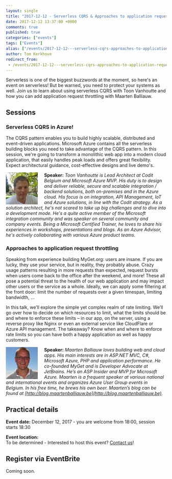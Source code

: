 ```yaml
---
layout: single
title: "2017-12-12 - Serverless CQRS & Approaches to application request throttling"
date: 2017-12-12 13:37:00 +0000
comments: true
published: true
categories: ["events"]
tags: ["Events"]
alias: ["/events/2017-12-12---serverless-cqrs-approaches-to-application-request-throttling"]
author: Tom Kerkhove
redirect_from:
 - /events/2017-12-12---serverless-cqrs-approaches-to-application-request-throttling.html
---
```


Serverless is one of the biggest buzzwords at the moment, so here's an event on serverless! But be warned, you need to protect your systems as well. Join us to learn about using serverless CQRS with Toon Vanhoutte and how you can add application request throttling with Maarten Balliauw.

## Sessions
### Serverless CQRS in Azure!
The CQRS pattern enables you to build highly scalable, distributed and event-driven applications. Microsoft Azure contains all the serverless building blocks you need to take advantage of the CQRS pattern. In this session, we're going to transform a monolithic web app into a modern cloud application, that easily handles peak loads and offers great flexibility. Expect architectural guidance, cost-effective designs and live demo's.

<img src="/assets/media/speakers/toon-vanhoutte.jpg" alt="Toon Vanhoutte" align="left" height="100" width="100" style="margin-right: 20px;">**Speaker:** *Toon Vanhoutte is Lead Architect at Codit Belgium and Microsoft Azure MVP. His duty is to design and deliver reliable, secure and scalable integration / backend solutions, both on-premises and in the Azure cloud. His focus is on integration, API Management, IoT and Azure solutions, in line with the Codit strategy.  As a solution architect, he's not scared to take up big challenges and to dive into a development mode. He's a quite active member of the Microsoft integration community and was speaker on several community and company events. Being a Microsoft Certified Trainer, he loves to share his experiences in workshops, presentations and blogs. As an Azure Advisor, he's actively collaborating with various Azure product teams.*


### Approaches to application request throttling
Speaking from experience building MyGet.org: users are insane. If you are lucky, they use your service, but in reality, they probably abuse. Crazy usage patterns resulting in more requests than expected, request bursts when users come back to the office after the weekend, and more! These all pose a potential threat to the health of our web application and may impact other users or the service as a whole. Ideally, we can apply some filtering at the front door: limit the number of requests over a given timespan, limiting bandwidth, ...

In this talk, we’ll explore the simple yet complex realm of rate limiting. We’ll go over how to decide on which resources to limit, what the limits should be and where to enforce these limits – in our app, on the server, using a reverse proxy like Nginx or even an external service like CloudFlare or Azure API management. The takeaway? Know when and where to enforce rate limits so you can have both a happy application as well as happy customers.


<img src="/assets/media/speakers/maarten-200x200.jpg" alt="Maarten Balliauw" align="left" height="100" width="100" style="margin-right: 20px;">**Speaker:** *Maarten Balliauw loves building web and cloud apps. His main interests are in ASP.NET MVC, C#, Microsoft Azure, PHP and application performance. He co-founded MyGet and is Developer Advocate at JetBrains. He’s an ASP Insider and MVP for Microsoft Azure. Maarten is a frequent speaker at various national and international events and organizes Azure User Group events in Belgium. In his free time, he brews his own beer. Maarten’s blog can be found at [http://blog.maartenballiauw.be](http://blog.maartenballiauw.be).*

## Practical details

**Event date:** December 12, 2017 - you are welcome from 18:00, session starts 18:30

**Event location:**<br />
To be determined - Interested to host this event? [Contact us](http://www.azug.be/contact)!

## Register via EventBrite
Coming soon.